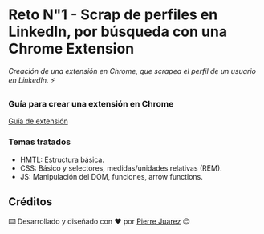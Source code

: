 # Reto N"1 - Scrap de perfiles en LinkedIn, por búsqueda con una Chrome Extension

_Creación de una extensión en Chrome, que scrapea el perfil de un usuario en LinkedIn._ ⚡

### Guía para crear una extensión en Chrome

[Guía de extensión](https://developer.chrome.com/docs/extensions/mv3/getstarted/)

### Temas tratados

* HMTL: Estructura básica.
* CSS: Básico y selectores, medidas/unidades relativas (REM).
* JS: Manipulación del DOM, funciones, arrow functions.

## Créditos

⌨️ Desarrollado y diseñado con ♥️ por [Pierre Juarez](https://github.com/pierre-juarez) 😊


